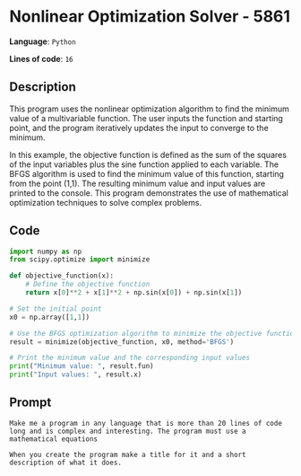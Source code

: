 # Nonlinear Optimization Solver - 5861

**Language**: `Python`

**Lines of code**: `16`

## Description

This program uses the nonlinear optimization algorithm to find the minimum value of a multivariable function. The user inputs the function and starting point, and the program iteratively updates the input to converge to the minimum.

In this example, the objective function is defined as the sum of the squares of the input variables plus the sine function applied to each variable. The BFGS algorithm is used to find the minimum value of this function, starting from the point (1,1). The resulting minimum value and input values are printed to the console. This program demonstrates the use of mathematical optimization techniques to solve complex problems.

## Code

``` Python
import numpy as np
from scipy.optimize import minimize

def objective_function(x):
    # Define the objective function
    return x[0]**2 + x[1]**2 + np.sin(x[0]) + np.sin(x[1])

# Set the initial point
x0 = np.array([1,1])

# Use the BFGS optimization algorithm to minimize the objective function
result = minimize(objective_function, x0, method='BFGS')

# Print the minimum value and the corresponding input values
print("Minimum value: ", result.fun)
print("Input values: ", result.x)

```

## Prompt

```
Make me a program in any language that is more than 20 lines of code long and is complex and interesting. The program must use a mathematical equations

When you create the program make a title for it and a short description of what it does.
```